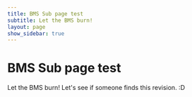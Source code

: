 ```yaml
---
title: BMS Sub page test
subtitle: Let the BMS burn!
layout: page
show_sidebar: true
---
```


# BMS Sub page test

Let the BMS burn! Let's see if someone finds this revision. :D
